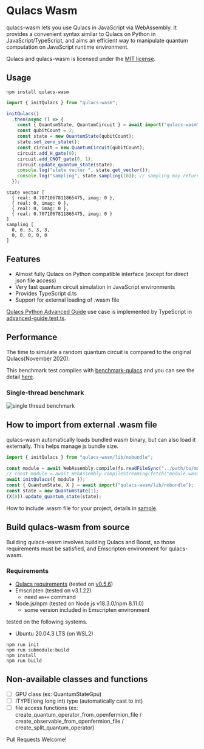# Qulacs Wasm

qulacs-wasm lets you use Qulacs in JavaScript via WebAssembly. It provides a convenient syntax similar to Qulacs on Python in JavaScript/TypeScript, and aims an efficient way to manipulate quantum computation on JavaScript runtime environment.

Qulacs and qulacs-wasm is licensed under the [MIT license](https://github.com/qulacs/qulacs/blob/master/LICENSE).

## Usage

```
npm install qulacs-wasm
```

```javascript
import { initQulacs } from "qulacs-wasm";

initQulacs()
  .then(async () => {
    const { QuantumState, QuantumCircuit } = await import("qulacs-wasm");
    const qubitCount = 2;
    const state = new QuantumState(qubitCount);
    state.set_zero_state();
    const circuit = new QuantumCircuit(qubitCount);
    circuit.add_H_gate(0);
    circuit.add_CNOT_gate(0, 1);
    circuit.update_quantum_state(state);
    console.log("state vector ", state.get_vector());
    console.log("sampling", state.sampling(10)); // sampling may return 0th/3th base state with equal probability
  });
```

```
state vector [
  { real: 0.7071067811865475, imag: 0 },
  { real: 0, imag: 0 },
  { real: 0, imag: 0 },
  { real: 0.7071067811865475, imag: 0 }
]
sampling [
  0, 0, 3, 3, 3,
  0, 0, 0, 0, 0
]
```

## Features

- Almost fully Qulacs on Python compatible interface (except for direct json file access)
- Very fast quantum circuit simulation in JavaScript environments
- Provides TypeScript d.ts
- Support for external loading of .wasm file

[Qulacs Python Advanced Guide](https://docs.qulacs.org/en/latest/guide/2.0_python_advanced.html) use case is implemented by TypeScript in [advanced-guide.test.ts](./test/tutorial/advanced-guide.test.ts).

## Performance

The time to simulate a random quantum circuit is compared to the original Qulacs(November 2020).

This benchmark test complies with [benchmark-qulacs](https://github.com/qulacs/benchmark-qulacs) and you can see the detail [here](./sample/benchmark/).

### Single-thread benchmark

![single thread benchmark](https://user-images.githubusercontent.com/3122541/228337270-bb8f52f4-c7d6-456e-81f4-1fcdb960578d.png)

## How to import from external .wasm file

qulacs-wasm automatically loads bundled wasm binary, but can also load it externally. This helps manage js bundle size.

```javascript
import { initQulacs } from "qulacs-wasm/lib/nobundle";

const module = await WebAssembly.compile(fs.readFileSync("../path/to/module.wasm")); // Node.js
// const module = await WebAssembly.compileStreaming(fetch("module.wasm")); // online
await initQulacs({ module });
const { QuantumState, X } = await import("qulacs-wasm/lib/nobundle");
const state = new QuantumState(1);
(X(0)).update_quantum_state(state);
```

How to include .wasm file for your project, details in [sample](./sample/).

## Build qulacs-wasm from source

Building qulacs-wasm involves building Qulacs and Boost, so those requirements must be satisfied, and Emscripten environment for qulacs-wasm.

### Requirements

- [Qulacs requirements](https://github.com/qulacs/qulacs#requirements) (tested on [v0.5.6](https://github.com/qulacs/qulacs/tree/v0.5.6))
- Emscripten (tested on v3.1.22)
  - need `em++` command
- Node.js/npm (tested on Node.js v18.3.0/npm 8.11.0)
  - some version included in Emscripten environment

tested on the following systems.

- Ubuntu 20.04.3 LTS (on WSL2)

```
npm run init
npm run submodule:build
npm install
npm run build
```

## Non-available classes and functions

- [ ] GPU class (ex: QuantumStateGpu)
- [ ] ITYPE(long long int) type (automatically cast to int)
- [ ] file access functions (ex: create_quantum_operator_from_openfermion_file / create_observable_from_openfermion_file / create_split_quantum_operator)

Pull Requests Welcome!
